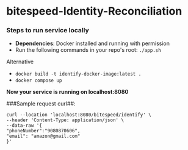# bitespeed-Identity-Reconciliation #



### Steps to run service locally ###
   * __Dependencies__: 
        Docker installed and running with permission
   * Run the following commands in your repo's root: `./app.sh`

Alternative 
   * `docker build -t identify-docker-image:latest .`
   * `docker compose up`
    
**Now your service is running on localhost:8080**

###Sample request curl##:
```
curl --location 'localhost:8080/bitespeed/identify' \
--header 'Content-Type: application/json' \
--data-raw '{
"phoneNumber":"9080870606",
"email": "amazon@gmail.com"
}'
```